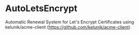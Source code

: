 # AutoLetsEncrypt
Automatic Renewal System for Let's Encrypt Certificates using kelunik/acme-client (https://github.com/kelunik/acme-client)